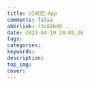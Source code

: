 ```yaml
---
title: UI规范-App
comments: false
abbrlink: f2c88bd6
date: 2023-04-19 20:05:26
tags:
categories:
keywords:
description:
top_img:
cover:
---
```

